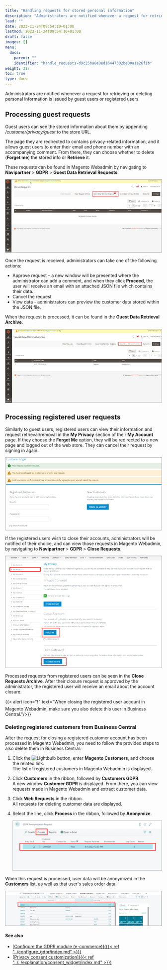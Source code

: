 ```yaml
---
title: "Handling requests for stored personal information"
description: "Administrators are notified whenever a request for retrieving or deleting personal information is issued by guest users or registered users, and they need to choose how to respond."
lead: ""
date: 2023-11-24T09:54:10+01:00
lastmod: 2023-11-24T09:54:10+01:00
draft: false
images: []
menu:
  docs:
    parent: ""
    identifier: "handle_requests-d9c25ba8e0ed16447302be00a1a26f1b"
weight: 317
toc: true
type: docs
---
```


Administrators are notified whenever a request for retrieving or deleting personal information is issued by guest users or registered users. 

## Processing guest requests

Guest users can see the stored information about them by appending <i>/customer/privacy/guest</i> to the store URL.

The page they are redirected to contains privacy-related information, and it allows guest users to enter their email and phone number with an accompanying comment. From there, they can choose whether to delete (**Forget me**) the stored info or **Retrieve** it.

These requests can be found in Magento Webadmin by navigating to **Navipartner** > **GDPR** > **Guest Data Retrieval Requests**.

   ![close_requests](Images/close_requests.PNG)

Once the request is received, administrators can take one of the following actions:

- Approve request – a new window will be presented where the administrator can add a comment, and when they click **Proceed**, the user will receive an email with an attached JSON file which contains their data. 
- Cancel the request
- View data - administrators can preview the customer data stored within the JSON file.

When the request is processed, it can be found in the **Guest Data Retrieval Archive**.

   ![processed_requests](Images/processed_requests.PNG)

## Processing registered user requests

Similarly to guest users, registered users can view their information and request retrieval/removal in the **My Privacy** section of their **My Account** page. If they choose the **Forget Me** option, they will be redirected to a new page and logged out of the web store. They can cancel their request by signing in again. 

   ![forget_me](Images/forget_me.PNG)

If the registered users wish to close their accounts, administrators will be notified of their choice, and can view those requests in Magento Webadmin, by navigating to **Navipartner** > **GDPR** > **Close Requests**.

   ![registered_user_retrieval](Images/registered_user_retrieval.PNG)

Processed requests from registered users can be seen in the **Close Requests Archive**. After their closure request is approved by the administrator, the registered user will receive an email about the account closure. 

   {{< alert icon="❗" text="When closing the registered user account in Magento Webadmin, make sure you also delete this user in Business Central."/>}}

### Deleting registered customers from Business Central

After the request for closing a registered customer account has been processed in Magento Webadmin, you need to follow the provided steps to also delete them in Business Central:

1. Click the ![Lightbulb](Lightbulb_icon.PNG) button, enter **Magento Customers**, and choose the related link.       
   The list of registered customers in Magento Webadmin is displayed.
2. Click **Customers** in the ribbon, followed by **Customers GDPR**.     
   A new window **Customer GDPR** is displayed. From there, you can view requests made in Magento Webadmin and extract customer data.
3. Click **Web Requests** in the ribbon.    
   All requests for deleting customer data are displayed.
4. Select the line, click **Process** in the ribbon, followed by **Anonymize**.

   ![anonymize_magento](Images/anonymize_magento.PNG)

  When this request is processed, user data will be anonymized in the **Customers** list, as well as that user's sales order data. 

  ![anonymized_data](Images/anonymized_data.PNG)

#### See also

- [<ins>Configure the GDPR module (e-commerce)<ins>]({{< ref "../configure_gdpr/index.md" >}})
- [<ins>Privacy consent customization<ins>]({{< ref "../../explanation/consent_widget/index.md" >}})